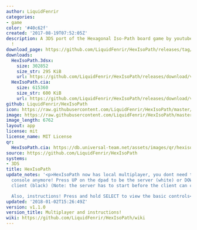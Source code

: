 ```yaml
---
author: LiquidFenrir
categories:
- game
color: '#40c62f'
created: '2017-08-19T07:52:05Z'
description: A 3DS port of the Hexagonal Iso-Path board game by youtuber pocket83
  !
download_page: https://github.com/LiquidFenrir/HexIsoPath/releases/tag/v1.1.0
downloads:
  HexIsoPath.3dsx:
    size: 302852
    size_str: 295 KiB
    url: https://github.com/LiquidFenrir/HexIsoPath/releases/download/v1.1.0/HexIsoPath.3dsx
  HexIsoPath.cia:
    size: 615360
    size_str: 600 KiB
    url: https://github.com/LiquidFenrir/HexIsoPath/releases/download/v1.1.0/HexIsoPath.cia
github: LiquidFenrir/HexIsoPath
icon: https://raw.githubusercontent.com/LiquidFenrir/HexIsoPath/master/icon.png
image: https://raw.githubusercontent.com/LiquidFenrir/HexIsoPath/master/banner.png
image_length: 6762
layout: app
license: mit
license_name: MIT License
qr:
  HexIsoPath.cia: https://db.universal-team.net/assets/images/qr/hexisopath.cia.png
source: https://github.com/LiquidFenrir/HexIsoPath
systems:
- 3DS
title: HexIsoPath
update_notes: '<p>HexIsoPath now has local multiplayer, you dont need to pass the
  console anymore! Press UP on the dpad to be the server (white) or DOWN to be the
  client (black) (Note: the server has to start before the client can connect)<br>

  Also, instructions! Press and hold SELECT to view the basic controls</p>'
updated: '2018-01-02T15:26:49Z'
version: v1.1.0
version_title: Multiplayer and instructions!
wiki: https://github.com/LiquidFenrir/HexIsoPath/wiki
---
```

